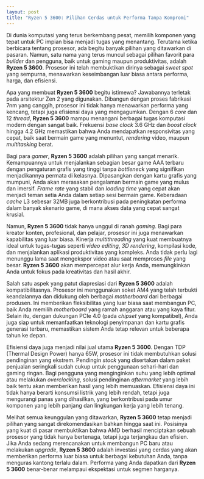 ```yaml
---
layout: post
title: "Ryzen 5 3600: Pilihan Cerdas untuk Performa Tanpa Kompromi"
---
```


Di dunia komputasi yang terus berkembang pesat, memilih komponen yang tepat untuk PC impian bisa menjadi tugas yang menantang. Terutama ketika berbicara tentang prosesor, ada begitu banyak pilihan yang ditawarkan di pasaran. Namun, satu nama yang terus muncul sebagai pilihan favorit para _builder_ dan pengguna, baik untuk gaming maupun produktivitas, adalah **Ryzen 5 3600**. Prosesor ini telah membuktikan dirinya sebagai _sweet spot_ yang sempurna, menawarkan keseimbangan luar biasa antara performa, harga, dan efisiensi.

Apa yang membuat **Ryzen 5 3600** begitu istimewa? Jawabannya terletak pada arsitektur Zen 2 yang digunakan. Dibangun dengan proses fabrikasi 7nm yang canggih, prosesor ini tidak hanya menawarkan performa yang kencang, tetapi juga efisiensi daya yang mengagumkan. Dengan 6 _core_ dan 12 _thread_, **Ryzen 5 3600** mampu menangani berbagai tugas komputasi modern dengan sangat baik. Frekuensi _base clock_ 3.6 GHz dan _boost clock_ hingga 4.2 GHz memastikan bahwa Anda mendapatkan responsivitas yang cepat, baik saat bermain game yang menuntut, _rendering_ video, maupun _multitasking_ berat.

Bagi para _gamer_, **Ryzen 5 3600** adalah pilihan yang sangat menarik. Kemampuannya untuk menjalankan sebagian besar game AAA terbaru dengan pengaturan grafis yang tinggi tanpa _bottleneck_ yang signifikan menjadikannya permata di kelasnya. Dipasangkan dengan kartu grafis yang mumpuni, Anda akan merasakan pengalaman bermain game yang mulus dan imersif. _Frame rate_ yang stabil dan _loading time_ yang cepat akan menjadi teman setia Anda dalam setiap sesi bermain game. Keberadaan _cache_ L3 sebesar 32MB juga berkontribusi pada peningkatan performa dalam banyak skenario game, di mana akses data yang cepat sangat krusial.

Namun, **Ryzen 5 3600** tidak hanya unggul di ranah _gaming_. Bagi para kreator konten, profesional, dan pelajar, prosesor ini juga menawarkan kapabilitas yang luar biasa. Kinerja _multithreading_ yang kuat membuatnya ideal untuk tugas-tugas seperti _video editing_, _3D rendering_, kompilasi kode, dan menjalankan aplikasi produktivitas yang kompleks. Anda tidak perlu lagi menunggu lama saat mengekspor video atau saat memproses _file_ yang besar. **Ryzen 5 3600** akan mempercepat alur kerja Anda, memungkinkan Anda untuk fokus pada kreativitas dan hasil akhir.

Salah satu aspek yang patut diapresiasi dari **Ryzen 5 3600** adalah kompatibilitasnya. Prosesor ini menggunakan soket AM4 yang telah terbukti keandalannya dan didukung oleh berbagai _motherboard_ dari berbagai produsen. Ini memberikan fleksibilitas yang luar biasa saat membangun PC, baik Anda memilih _motherboard_ yang ramah anggaran atau yang kaya fitur. Selain itu, dengan dukungan PCIe 4.0 (pada _chipset_ yang kompatibel), Anda juga siap untuk memanfaatkan teknologi penyimpanan dan kartu grafis generasi terbaru, memastikan sistem Anda tetap relevan untuk beberapa tahun ke depan.

Efisiensi daya juga menjadi nilai jual utama **Ryzen 5 3600**. Dengan TDP (Thermal Design Power) hanya 65W, prosesor ini tidak membutuhkan solusi pendinginan yang ekstrem. Pendingin _stock_ yang disertakan dalam paket penjualan seringkali sudah cukup untuk penggunaan sehari-hari dan gaming ringan. Bagi pengguna yang menginginkan suhu yang lebih optimal atau melakukan _overclocking_, solusi pendinginan _aftermarket_ yang lebih baik tentu akan memberikan hasil yang lebih memuaskan. Efisiensi daya ini tidak hanya berarti konsumsi listrik yang lebih rendah, tetapi juga mengurangi panas yang dihasilkan, yang berkontribusi pada umur komponen yang lebih panjang dan lingkungan kerja yang lebih tenang.

Melihat semua keunggulan yang ditawarkan, **Ryzen 5 3600** tetap menjadi pilihan yang sangat direkomendasikan bahkan hingga saat ini. Posisinya yang kuat di pasar membuktikan bahwa AMD berhasil menciptakan sebuah prosesor yang tidak hanya bertenaga, tetapi juga terjangkau dan efisien. Jika Anda sedang merencanakan untuk membangun PC baru atau melakukan _upgrade_, **Ryzen 5 3600** adalah investasi yang cerdas yang akan memberikan performa luar biasa untuk berbagai kebutuhan Anda, tanpa menguras kantong terlalu dalam. Performa yang Anda dapatkan dari **Ryzen 5 3600** benar-benar melampaui ekspektasi untuk segmen harganya.
